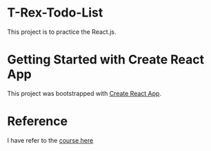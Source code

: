 # T-Rex-Todo-List
This project is to practice the React.js.

# Getting Started with Create React App

This project was bootstrapped with [Create React App](https://github.com/facebook/create-react-app).


# Reference
I have refer to the [course here](https://github.com/bradtraversy/react-crash-2021)